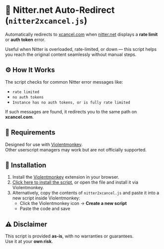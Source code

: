 # 🔁 Nitter.net Auto-Redirect (`nitter2xcancel.js`)

Automatically redirects to [xcancel.com](https://xcancel.com) when [nitter.net](https://nitter.net) displays a **rate limit** or **auth token** error.

Useful when Nitter is overloaded, rate-limited, or down — this script helps you reach the original content seamlessly without manual steps.

## ⚙️ How It Works

The script checks for common Nitter error messages like:

- `rate limited`
- `no auth tokens`
- `Instance has no auth tokens, or is fully rate limited`

If such messages are found, it redirects you to the same path on **xcancel.com**.

## 🧩 Requirements

Designed for use with [Violentmonkey](https://violentmonkey.github.io/).  
Other userscript managers may work but are not officially supported.

## 🚀 Installation

1. Install the [Violentmonkey](https://violentmonkey.github.io/) extension in your browser.
2. [Click here to install the script](./nitter2xcancel.user.js), or open the file and install it via Violentmonkey.
3. Alternatively, copy the contents of `nitter2xcancel.js` and paste it into a new script inside Violentmonkey:
   - Click the Violentmonkey icon → **Create a new script**
   - Paste the code and save

## ⚠️ Disclaimer

This script is provided **as-is**, with no warranties or guarantees.  
Use it at your **own risk**.
